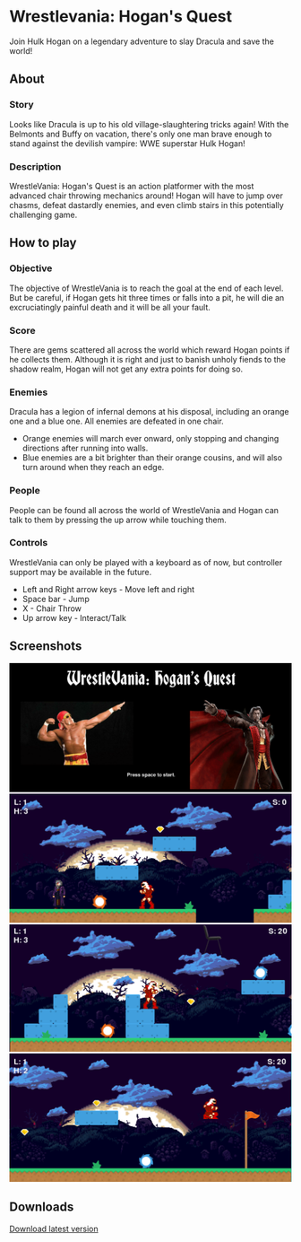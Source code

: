 # Wrestlevania: Hogan's Quest
Join Hulk Hogan on a legendary adventure to slay Dracula and save the world!

## About
### Story
Looks like Dracula is up to his old village-slaughtering tricks again! With the Belmonts and Buffy on vacation, there's only one man brave enough to stand against the devilish vampire: WWE superstar Hulk Hogan!

### Description
WrestleVania: Hogan's Quest is an action platformer with the most advanced chair throwing mechanics around! Hogan will have to jump over chasms, defeat dastardly enemies, and even climb stairs in this potentially challenging game.

## How to play
### Objective
The objective of WrestleVania is to reach the goal at the end of each level. But be careful, if Hogan gets hit three times or falls into a pit, he will die an excruciatingly painful death and it will be all your fault. 

### Score
There are gems scattered all across the world which reward Hogan points if he collects them. Although it is right and just to banish unholy fiends to the shadow realm, Hogan will not get any extra points for doing so.

### Enemies
Dracula has a legion of infernal demons at his disposal, including an orange one and a blue one. All enemies are defeated in one chair.
- Orange enemies will march ever onward, only stopping and changing directions after running into walls.
- Blue enemies are a bit brighter than their orange cousins, and will also turn around when they reach an edge.

### People
People can be found all across the world of WrestleVania and Hogan can talk to them by pressing the up arrow while touching them.

### Controls
WrestleVania can only be played with a keyboard as of now, but controller support may be available in the future.
- Left and Right arrow keys - Move left and right
- Space bar - Jump
- X - Chair Throw
- Up arrow key - Interact/Talk

## Screenshots
![Title Screen](https://raw.githubusercontent.com/WaldWober/WrestleVania-Hogans-Quest/master/Screenshots/Title_Screen.png "Title Screen")
![Gameplay 1](https://raw.githubusercontent.com/WaldWober/WrestleVania-Hogans-Quest/master/Screenshots/Gameplay%201.png "Gameplay")
![Gameplay 2](https://raw.githubusercontent.com/WaldWober/WrestleVania-Hogans-Quest/master/Screenshots/Gameplay%202.png "Gameplay")
![Gameplay 3](https://raw.githubusercontent.com/WaldWober/WrestleVania-Hogans-Quest/master/Screenshots/Gameplay%203.png "Gameplay")

## Downloads
[Download latest version](https://github.com/WaldWober/WrestleVania-Hogans-Quest/releases/tag/v0.1.0)
